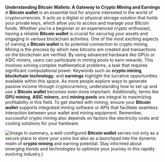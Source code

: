 **Understanding Bitcoin Wallets: A Gateway to Crypto Mining and Earnings**
A **Bitcoin wallet** is an essential tool for anyone interested in the world of cryptocurrencies. It acts as a digital or physical storage solution that holds your private keys, which allow you to access and manage your Bitcoin funds. Whether you're a beginner or an experienced crypto enthusiast, having a reliable **Bitcoin wallet** is crucial for securing your assets and engaging in various blockchain activities.
One of the most exciting aspects of owning a **Bitcoin wallet** is its potential connection to crypto mining. Mining is the process by which new bitcoins are created and transactions on the blockchain are verified. By using advanced hardware like GPUs or ASIC miners, users can participate in mining pools to earn rewards. This involves solving complex mathematical problems, a task that requires significant computational power.
Keywords such as **crypto mining**, **blockchain technology**, and **earnings** highlight the lucrative opportunities available within this space. As more people explore ways to generate passive income through cryptocurrency, understanding how to set up and use a **Bitcoin wallet** becomes even more important. Additionally, terms like **GPU mining**, **ASIC miners**, and **mining pools** are integral to maximizing profitability in this field.
To get started with mining, ensure your **Bitcoin wallet** supports integrated mining software or APIs that facilitate seamless interaction between your wallet and mining equipment. Remember, successful crypto mining also depends on factors like electricity costs and cooling solutions for your hardware.

![Image](https://github.com/user-attachments/assets/d7419ec9-dc67-403f-bf28-8faea5f1f74f)
In summary, a well-configured **Bitcoin wallet** serves not only as a secure place to store your coins but also as a launchpad into the dynamic realm of **crypto mining** and earning potential. Stay informed about emerging trends and technologies to optimize your journey in this rapidly evolving industry.)
